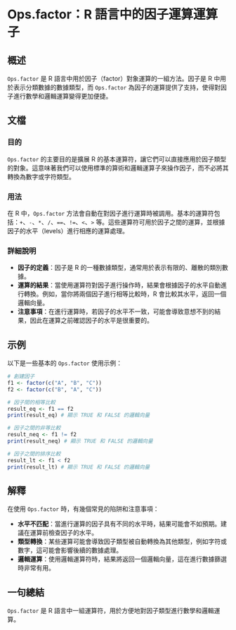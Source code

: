 <!--
Meta Description: # Ops.factor：R 語言中的因子運算運算子 ## 概述 `Ops.factor` 是 R 語言中用於因子（factor）對象運算的一組方法。因子是 R 中用於表示分類數據的數據類型，而 `Ops.factor` 為因子的運算提供了支持，使得對因子進行數學和邏輯運算變得更加便捷。 ## 文檔...
Meta Keywords: factor, ops, print, true, false
-->

# Ops.factor：R 語言中的因子運算運算子

## 概述
`Ops.factor` 是 R 語言中用於因子（factor）對象運算的一組方法。因子是 R 中用於表示分類數據的數據類型，而 `Ops.factor` 為因子的運算提供了支持，使得對因子進行數學和邏輯運算變得更加便捷。

## 文檔
### 目的
`Ops.factor` 的主要目的是擴展 R 的基本運算符，讓它們可以直接應用於因子類型的對象。這意味著我們可以使用標準的算術和邏輯運算子來操作因子，而不必將其轉換為數字或字符類型。

### 用法
在 R 中，`Ops.factor` 方法會自動在對因子進行運算時被調用。基本的運算符包括：`+`、`-`、`*`、`/`、`==`、`!=`、`<`、`>` 等。這些運算符可用於因子之間的運算，並根據因子的水平（levels）進行相應的運算處理。

### 詳細說明
- **因子的定義**：因子是 R 的一種數據類型，通常用於表示有限的、離散的類別數據。
- **運算的結果**：當使用運算符對因子進行操作時，結果會根據因子的水平自動進行轉換。例如，當你將兩個因子進行相等比較時，R 會比較其水平，返回一個邏輯向量。
- **注意事項**：在進行運算時，若因子的水平不一致，可能會導致意想不到的結果，因此在運算之前確認因子的水平是很重要的。

## 示例
以下是一些基本的 `Ops.factor` 使用示例：

```R
# 創建因子
f1 <- factor(c("A", "B", "C"))
f2 <- factor(c("B", "A", "C"))

# 因子間的相等比較
result_eq <- f1 == f2
print(result_eq) # 顯示 TRUE 和 FALSE 的邏輯向量

# 因子之間的非等比較
result_neq <- f1 != f2
print(result_neq) # 顯示 TRUE 和 FALSE 的邏輯向量

# 因子之間的排序比較
result_lt <- f1 < f2
print(result_lt) # 顯示 TRUE 和 FALSE 的邏輯向量
```

## 解釋
在使用 `Ops.factor` 時，有幾個常見的陷阱和注意事項：
- **水平不匹配**：當進行運算的因子具有不同的水平時，結果可能會不如預期。建議在運算前檢查因子的水平。
- **類型轉換**：某些運算可能會導致因子類型被自動轉換為其他類型，例如字符或數字，這可能會影響後續的數據處理。
- **邏輯運算**：使用邏輯運算符時，結果將返回一個邏輯向量，這在進行數據篩選時非常有用。

## 一句總結
`Ops.factor` 是 R 語言中一組運算符，用於方便地對因子類型進行數學和邏輯運算。